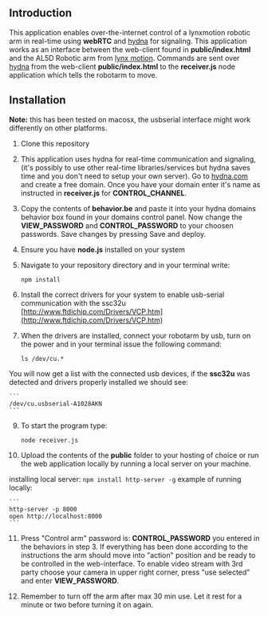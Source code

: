 ## Introduction ##

This application enables over-the-internet control of a lynxmotion robotic arm in real-time using **webRTC** and [hydna](https://hydna.com) for signaling. This application works as an interface between the web-client found in **public/index.html** and the AL5D Robotic arm from [lynx motion](http://www.lynxmotion.com). Commands are sent over [hydna](https://hydna.com) from the web-client **public/index.html** to the **receiver.js** node application which tells the robotarm to move.


## Installation ##

**Note:** this has been tested on macosx, the usbserial interface might work differently on other platforms. 

1. Clone this repository
2. This application uses hydna for real-time communication and signaling, (it's possibly to use other real-time libraries/services but hydna saves time and you don't need to setup your own server). Go to [hydna.com](https://hydna.com) and create a free domain. Once you have your domain enter it's name as instructed in **receiver.js** for **CONTROL_CHANNEL**.
3. Copy the contents of **behavior.be** and paste it into your hydna domains behavior box found in your domains control panel. Now change the **VIEW_PASSWORD** and **CONTROL_PASSWORD** to your choosen passwords. Save changes by pressing Save and deploy.
5. Ensure you have **node.js** installed on your system
6. Navigate to your repository directory and in your terminal write:

    ```
    npm install
    ```
7. Install the correct drivers for your system to enable usb-serial communication with the ssc32u [http://www.ftdichip.com/Drivers/VCP.htm](http://www.ftdichip.com/Drivers/VCP.htm)
8. When the drivers are installed, connect your robotarm by usb, turn on the power and in your terminal issue the following command:

    ```
    ls /dev/cu.*
    ```
You will now get a list with the connected usb devices, if the **ssc32u** was detected and drivers properly installed we should see: 

    ```
    /dev/cu.usbserial-A1028AKN
    ```
9. To start the program type:

    ```
    node receiver.js
    ```
10. Upload the contents of the **public** folder to your hosting of choice or run the web application locally by running a local server on your machine.

installing local server:
    ```
    npm install http-server -g
    ```
example of running locally:

    ```
    http-server -p 8000
    open http://localhost:8000
    ```
11. Press "Control arm" password is: **CONTROL_PASSWORD** you entered in the behaviors in step 3. If everything has been done according to the instructions the arm should move into "action" position and be ready to be controlled in the web-interface. To enable video stream with 3rd party choose your camera in upper right corner, press "use selected" and enter **VIEW_PASSWORD**.

12. Remember to turn off the arm after max 30 min use. Let it rest for a minute or two before turning it on again.

